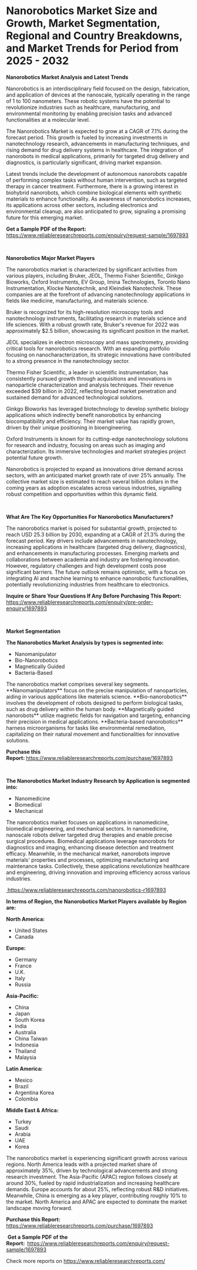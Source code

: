 <p><h1>Nanorobotics Market Size and Growth, Market Segmentation, Regional and Country Breakdowns, and Market Trends for Period from 2025 -  2032</h1></p><p><strong>Nanorobotics Market Analysis and Latest Trends</strong></p>
<p><p>Nanorobotics is an interdisciplinary field focused on the design, fabrication, and application of devices at the nanoscale, typically operating in the range of 1 to 100 nanometers. These robotic systems have the potential to revolutionize industries such as healthcare, manufacturing, and environmental monitoring by enabling precision tasks and advanced functionalities at a molecular level.</p><p>The Nanorobotics Market is expected to grow at a CAGR of 7.1% during the forecast period. This growth is fueled by increasing investments in nanotechnology research, advancements in manufacturing techniques, and rising demand for drug delivery systems in healthcare. The integration of nanorobots in medical applications, primarily for targeted drug delivery and diagnostics, is particularly significant, driving market expansion.</p><p>Latest trends include the development of autonomous nanorobots capable of performing complex tasks without human intervention, such as targeted therapy in cancer treatment. Furthermore, there is a growing interest in biohybrid nanorobots, which combine biological elements with synthetic materials to enhance functionality. As awareness of nanorobotics increases, its applications across other sectors, including electronics and environmental cleanup, are also anticipated to grow, signaling a promising future for this emerging market.</p></p>
<p><strong>Get a Sample PDF of the Report:&nbsp;</strong> <a href="https://www.reliableresearchreports.com/enquiry/request-sample/1697893?utm_campaign=2211&utm_medium=2&utm_source=Github&utm_content=ia&utm_term=18022025&utm_id=nanorobotics">https://www.reliableresearchreports.com/enquiry/request-sample/1697893</a></p>
<p>&nbsp;</p>
<p><strong>Nanorobotics Major Market Players</strong></p>
<p><p>The nanorobotics market is characterized by significant activities from various players, including Bruker, JEOL, Thermo Fisher Scientific, Ginkgo Bioworks, Oxford Instruments, EV Group, Imina Technologies, Toronto Nano Instrumentation, Klocke Nanotechnik, and Kleindiek Nanotechnik. These companies are at the forefront of advancing nanotechnology applications in fields like medicine, manufacturing, and materials science.</p><p>Bruker is recognized for its high-resolution microscopy tools and nanotechnology instruments, facilitating research in materials science and life sciences. With a robust growth rate, Bruker's revenue for 2022 was approximately $2.5 billion, showcasing its significant position in the market.</p><p>JEOL specializes in electron microscopy and mass spectrometry, providing critical tools for nanorobotics research. With an expanding portfolio focusing on nanocharacterization, its strategic innovations have contributed to a strong presence in the nanotechnology sector.</p><p>Thermo Fisher Scientific, a leader in scientific instrumentation, has consistently pursued growth through acquisitions and innovations in nanoparticle characterization and analysis techniques. Their revenue exceeded $39 billion in 2022, reflecting broad market penetration and sustained demand for advanced technological solutions.</p><p>Ginkgo Bioworks has leveraged biotechnology to develop synthetic biology applications which indirectly benefit nanorobotics by enhancing biocompatibility and efficiency. Their market value has rapidly grown, driven by their unique positioning in bioengineering.</p><p>Oxford Instruments is known for its cutting-edge nanotechnology solutions for research and industry, focusing on areas such as imaging and characterization. Its immersive technologies and market strategies project potential future growth.</p><p>Nanorobotics is projected to expand as innovations drive demand across sectors, with an anticipated market growth rate of over 25% annually. The collective market size is estimated to reach several billion dollars in the coming years as adoption escalates across various industries, signalling robust competition and opportunities within this dynamic field.</p></p>
<p>&nbsp;</p>
<p><strong>What Are The Key Opportunities For Nanorobotics Manufacturers?</strong></p>
<p><p>The nanorobotics market is poised for substantial growth, projected to reach USD 25.3 billion by 2030, expanding at a CAGR of 21.3% during the forecast period. Key drivers include advancements in nanotechnology, increasing applications in healthcare (targeted drug delivery, diagnostics), and enhancements in manufacturing processes. Emerging markets and collaborations between academia and industry are fostering innovation. However, regulatory challenges and high development costs pose significant barriers. The future outlook remains optimistic, with a focus on integrating AI and machine learning to enhance nanorobotic functionalities, potentially revolutionizing industries from healthcare to electronics.</p></p>
<p><strong>Inquire or Share Your Questions If Any Before Purchasing This Report:</strong> <a href="https://www.reliableresearchreports.com/enquiry/pre-order-enquiry/1697893?utm_campaign=2211&utm_medium=2&utm_source=Github&utm_content=ia&utm_term=18022025&utm_id=nanorobotics">https://www.reliableresearchreports.com/enquiry/pre-order-enquiry/1697893</a></p>
<p>&nbsp;</p>
<p><strong>Market Segmentation</strong></p>
<p><strong>The Nanorobotics Market Analysis by types is segmented into:</strong></p>
<p><ul><li>Nanomanipulator</li><li>Bio-Nanorobotics</li><li>Magnetically Guided</li><li>Bacteria-Based</li></ul></p>
<p><p>The nanorobotics market comprises several key segments. **Nanomanipulators** focus on the precise manipulation of nanoparticles, aiding in various applications like materials science. **Bio-nanorobotics** involves the development of robots designed to perform biological tasks, such as drug delivery within the human body. **Magnetically guided nanorobots** utilize magnetic fields for navigation and targeting, enhancing their precision in medical applications. **Bacteria-based nanorobotics** harness microorganisms for tasks like environmental remediation, capitalizing on their natural movement and functionalities for innovative solutions.</p></p>
<p><strong>Purchase this Report:&nbsp;</strong><a href="https://www.reliableresearchreports.com/purchase/1697893?utm_campaign=2211&utm_medium=2&utm_source=Github&utm_content=ia&utm_term=18022025&utm_id=nanorobotics">https://www.reliableresearchreports.com/purchase/1697893</a></p>
<p>&nbsp;</p>
<p><strong>The Nanorobotics Market Industry Research by Application is segmented into:</strong></p>
<p><ul><li>Nanomedicine</li><li>Biomedical</li><li>Mechanical</li></ul></p>
<p><p>The nanorobotics market focuses on applications in nanomedicine, biomedical engineering, and mechanical sectors. In nanomedicine, nanoscale robots deliver targeted drug therapies and enable precise surgical procedures. Biomedical applications leverage nanorobots for diagnostics and imaging, enhancing disease detection and treatment efficacy. Meanwhile, in the mechanical market, nanorobots improve materials' properties and processes, optimizing manufacturing and maintenance tasks. Collectively, these applications revolutionize healthcare and engineering, driving innovation and improving efficiency across various industries.</p></p>
<p><a href="https://www.reliableresearchreports.com/nanorobotics-r1697893?utm_campaign=2211&utm_medium=2&utm_source=Github&utm_content=ia&utm_term=18022025&utm_id=nanorobotics">&nbsp;https://www.reliableresearchreports.com/nanorobotics-r1697893</a></p>
<p><strong>In terms of Region, the Nanorobotics Market Players available by Region are:</strong></p>
<p>
    <p> <strong> North America: </strong>
        <ul>
            <li>United States</li>
            <li>Canada</li>
        </ul>
        </p> 
    <p> <strong> Europe: </strong>
        <ul>
            <li>Germany</li>
            <li>France</li>
            <li>U.K.</li>
            <li>Italy</li>
            <li>Russia</li>
        </ul>
        </p> 
    <p> <strong> Asia-Pacific: </strong>
        <ul>
            <li>China</li>
            <li>Japan</li>
            <li>South Korea</li>
            <li>India</li>
            <li>Australia</li>
            <li>China Taiwan</li>
            <li>Indonesia</li>
            <li>Thailand</li>
            <li>Malaysia</li>
        </ul>
        </p> 
    <p> <strong> Latin America: </strong>
        <ul>
            <li>Mexico</li>
            <li>Brazil</li>
            <li>Argentina Korea</li>
            <li>Colombia</li>
        </ul>
        </p> 
    <p> <strong> Middle East & Africa: </strong>
        <ul>
            <li>Turkey</li>
            <li>Saudi</li>
            <li>Arabia</li>
            <li>UAE</li>
            <li>Korea</li>
        </ul>
    </p>
    </p>
<p><p>The nanorobotics market is experiencing significant growth across various regions. North America leads with a projected market share of approximately 35%, driven by technological advancements and strong research investment. The Asia-Pacific (APAC) region follows closely at around 30%, fueled by rapid industrialization and increasing healthcare demands. Europe accounts for about 25%, reflecting robust R&D initiatives. Meanwhile, China is emerging as a key player, contributing roughly 10% to the market. North America and APAC are expected to dominate the market landscape moving forward.</p></p>
<p><strong>Purchase this Report: </strong><a href="https://www.reliableresearchreports.com/purchase/1697893?utm_campaign=2211&utm_medium=2&utm_source=Github&utm_content=ia&utm_term=18022025&utm_id=nanorobotics">https://www.reliableresearchreports.com/purchase/1697893</a></p>
<p>&nbsp;<strong>Get a Sample PDF of the Report:&nbsp;&nbsp;</strong><a href="https://www.reliableresearchreports.com/enquiry/request-sample/1697893?utm_campaign=2211&utm_medium=2&utm_source=Github&utm_content=ia&utm_term=18022025&utm_id=nanorobotics">https://www.reliableresearchreports.com/enquiry/request-sample/1697893</a></p>
<p><strong></strong></p>
<p>Check more reports on <a href="https://www.reliableresearchreports.com/?utm_campaign=2211&utm_medium=2&utm_source=Github&utm_content=ia&utm_term=18022025&utm_id=nanorobotics">https://www.reliableresearchreports.com/</a></p>